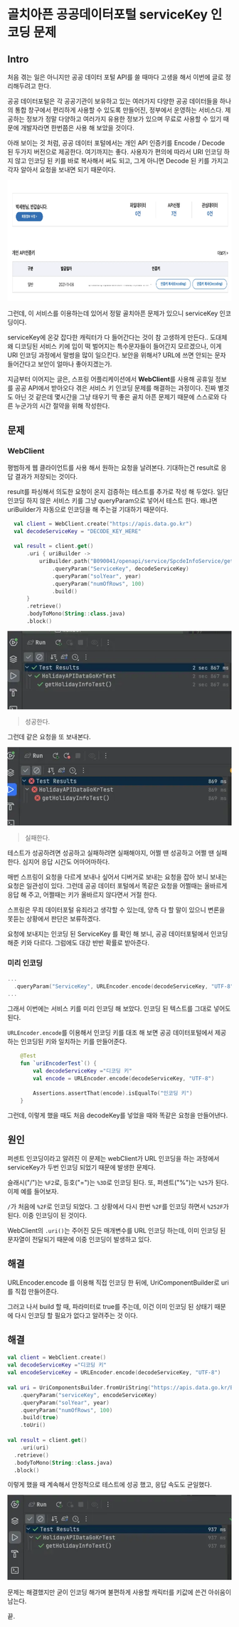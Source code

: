 # 골치아픈 공공데이터포털 serviceKey 인코딩 문제

## Intro

처음 겪는 일은 아니지만 공공 데이터 포털 API를 쓸 때마다 고생을 해서 이번에 글로 정리해두려고 한다.

공공 데이터포털은 각 공공기관이 보유하고 있는 여러가지 다양한 공공 데이터들을 하나의 통합 창구에서 편리하게 사용할 수 있도록 만들어진, 정부에서 운영하는 서비스다. 제공하는 정보가 정말 다양하고 여러가지 유용한 정보가 있으며 무료로 사용할 수 있기 때문에 개발자라면 한번쯤은 사용 해 보았을 것이다.

아래 보이는 것 처럼, 공공 데이터 포털에서는 개인 API 인증키를 Encode / Decode 된 두가지 버전으로 제공한다. 여기까지는 좋다. 사용자가 편의에 따라서 URI 인코딩 하지 않고 인코딩 된 키를 바로 복사해서 써도 되고, 그게 아니면 Decode 된 키를 가지고 각자 알아서 요청을 보내면 되기 때문이다.

<img src=https://raw.githubusercontent.com/ShanePark/mdblog/main/devlife/todayError/20230528.assets/1.webp width=750 height=272 alt=1>

그런데, 이 서비스를 이용하는데 있어서 정말 골치아픈 문제가 있으니 serviceKey 인코딩이다.

serviceKey에 온갖 잡다한 캐릭터가 다 들어간다는 것이 참 고생하게 만든다.. 도대체 왜 디코딩된 서비스 키에 입이 떡 벌어지는 특수문자들이 들어간지 모르겠으나, 이게 URI 인코딩 과정에서 말썽을 많이 일으킨다. 보안을 위해서? URL에 쓰면 안되는 문자 들어간다고 보안이 얼마나 좋아지겠는가.

지금부터 이어지는 글은, 스프링 어플리케이션에서 **WebClient**를 사용해 공휴일 정보를 공공 API에서 받아오다 겪은 서비스 키 인코딩 문제를 해결하는 과정이다. 진짜 별것도 아닌 것 같은데 몇시간을 그냥 태우기 딱 좋은 골치 아픈 문제기 때문에 스스로와 다른 누군가의 시간 절약을 위해 작성한다.

## 문제

### WebClient 

평범하게 웹 클라이언트를 사용 해서 원하는 요청을 날려본다. 기대하는건 result로 응답 결과가 저장되는 것이다.

result를 파싱해서 의도한 요청이 온지 검증하는 테스트를 추가로 작성 해 두었다. 일단 인코딩 하지 않은 서비스 키를 그냥 queryParam으로 넣어서 테스트 한다. 왜냐면 uriBuilder가 자동으로 인코딩을 해 주는걸 기대하기 때문이다.

```kotlin
  val client = WebClient.create("https://apis.data.go.kr")
  val decodeServiceKey = "DECODE_KEY_HERE"

  val result = client.get()
      .uri { uriBuilder ->
          uriBuilder.path("B090041/openapi/service/SpcdeInfoService/getHoliDeInfo")
              .queryParam("ServiceKey", decodeServiceKey)
              .queryParam("solYear", year)
              .queryParam("numOfRows", 100)
              .build()
      }
      .retrieve()
      .bodyToMono(String::class.java)
      .block()
```

![image-20230528150203201](https://raw.githubusercontent.com/ShanePark/mdblog/main/devlife/todayError/20230528.assets/3.webp)

> 성공한다.

그런데 같은 요청을 또 보내본다.

![image-20230528150147285](https://raw.githubusercontent.com/ShanePark/mdblog/main/devlife/todayError/20230528.assets/2.webp)

> 실패한다.

테스트가 성공하려면 성공하고 실패하려면 실패해야지, 어쩔 땐 성공하고 어쩔 땐 실패한다. 심지어 응답 시간도 어마어마하다. 

매번 스프링이 요청을 다르게 보내나 싶어서 디버거로 보내는 요청을 잡아 보니 보내는 요청은 일관성이 있다. 그런데 공공 데이터 포털에서 똑같은 요청을 어쩔때는 올바르게 응답 해 주고, 어쩔때는 키가 올바르지 않다면서 거절 한다. 

스프링은 무죄 데이터포털 유죄라고 생각할 수 있는데, 양측 다 할 말이 있으니 변론을 못듣는 상황에서 판단은 보류하겠다.

요청에 보내지는 인코딩 된 ServiceKey 를 확인 해 보니, 공공 데이터포털에서 인코딩 해준 키와 다르다. 그럼에도 대강 반반 확률로 받아준다.

### 미리 인코딩 

```kotlin
...
  .queryParam("ServiceKey", URLEncoder.encode(decodeServiceKey, "UTF-8"))
...
```

그래서 이번에는 서비스 키를 미리 인코딩 해 보았다. 인코딩 된 텍스트를 그대로 넣어도 된다.

`URLEncoder.encode`를 이용해서 인코딩 키를 대조 해 보면 공공 데이터포털에서 제공하는 인코딩된 키와 일치하는 키를 만들어준다.

```kotlin
    @Test
    fun `uriEncoderTest`() {
        val decodeServiceKey ="디코딩 키"
        val encode = URLEncoder.encode(decodeServiceKey, "UTF-8")

        Assertions.assertThat(encode).isEqualTo("인코딩 키")
    }
```

그런데, 이렇게 했을 때도 처음 decodeKey를 넣었을 때와 똑같은 요청을 만들어낸다.

## 원인

퍼센트 인코딩이라고 알려진 이 문제는 webClient가 URL 인코딩을 하는 과정에서 serviceKey가 두번 인코딩 되었기 때문에 발생한 문제다. 

슬래시("/")는 `%F2`로,  등호("=")는 `%3D`로 인코딩 된다. 또, 퍼센트("%")는 `%25`가 된다. 이제 예를 들어보자.

`/`가 처음에 `%2F`로 인코딩 되었다. 그 상황에서 다시 한번 `%2F`를 인코딩 하면서 `%252F`가 된다. 이중 인코딩이 된 것이다.

WebClient의 `.uri()`는 주어진 모든 매개변수를 URL 인코딩 하는데, 이미 인코딩 된 문자열이 전달되기 때문에 이중 인코딩이 발생하고 있다.

## 해결

URLEncoder.encode 를 이용해 직접 인코딩 한 뒤에, UriComponentBuilder로 uri를 직접 만들어준다.

그러고 나서 build 할 때, 파라미터로 true를 주는데, 이건 이미 인코딩 된 상태기 때문에 다시 인코딩 할 필요가 없다고 알려주는 것 이다.

## 해결

```kotlin
val client = WebClient.create()
val decodeServiceKey ="디코딩 키"
val encodeServiceKey = URLEncoder.encode(decodeServiceKey, "UTF-8")

val uri = UriComponentsBuilder.fromUriString("https://apis.data.go.kr/B090041/openapi/service/SpcdeInfoService/getHoliDeInfo")
	.queryParam("serviceKey", encodeServiceKey)
	.queryParam("solYear", year)
	.queryParam("numOfRows", 100)
	.build(true)
	.toUri()

val result = client.get()
	.uri(uri)
  .retrieve()
  .bodyToMono(String::class.java)
  .block()
```

이렇게 했을 때 계속해서 안정적으로 테스트에 성공 했고, 응답 속도도 균일했다.

![image-20230528155918527](https://raw.githubusercontent.com/ShanePark/mdblog/main/devlife/todayError/20230528.assets/4.webp)

문제는 해결했지만 굳이 인코딩 해가며 불편하게 사용할 캐릭터를 키값에 쓴건 아쉬움이 남는다.

끝.
